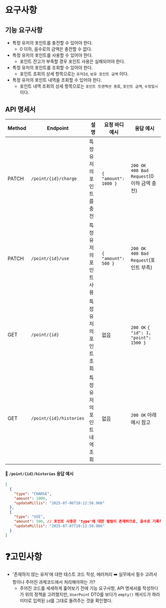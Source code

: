 # 요구사항
## 기능 요구사항
- 특정 유저의 포인트를 충전할 수 있어야 한다.
  - 0 이하, 음수로의 금액은 충전할 수 없다.
- 특정 유저의 포인트를 사용할 수 있어야 한다.
  - 포인트 잔고가 부족할 경우 포인트 사용은 실패되어야 한다.
- 특정 유저의 포인트를 조회할 수 있어야 한다.
  - 포인트 조회의 상세 항목으로는 `유저Id`, `보유 포인트 금액` 이다.
- 특정 유저의 포인트 내역을 조회할 수 있어야 한다.
  - 포인트 내역 조회의 상세 항목으로는 `포인트 트랜젝션 종류`, `포인트 금액`, `수정일시` 이다.

## API 명세서
| Method | Endpoint                | 설명                      | 요청 바디 예시             | 응답 예시                     |
|--------|-------------------------|---------------------------|----------------------------|-------------------------------|
| PATCH  | `/point/{id}/charge`    | 특정 유저의 포인트를 충전 | `{ "amount": 1000 }`       | `200 OK`<br>`400 Bad Request`(0 이하 금액 충전)|
| PATCH  | `/point/{id}/use`       | 특정 유저의 포인트 사용    | `{ "amount": 500 }`        | `200 OK`<br>`400 Bad Request`(포인트 부족)|
| GET    | `/point/{id}`           | 특정 유저의 포인트 조회    | 없음                       | `200 OK` `{ "id": 1, "point": 1500 }`|
| GET    | `/point/{id}/histories` | 특정 유저의 포인트 내역 조회 | 없음                       | `200 OK` 아래 예시 참고|

#### 📘 `/point/{id}/histories` 응답 예시
```json
[
  {
    "type": "CHARGE",
    "amount": 1000,
    "updateMillis": "2025-07-06T10:12:56.966"
  },
  {
    "type": "USE",
    "amount": 500, // 포인트 사용은 'type'에 대한 컬럼이 존재하므로, 음수로 기록하지 않는다.
    "updateMillis": "2025-07-07T10:12:56.966"
  }
]
```

# ❓고민사항
- '존재하지 않는 유저'에 대한 테스트 코드 작성, 에러처리 ➡️ 실무에서 필수 고려사항이나 주어진 과제코드에서 처리해야하는 가?
  - 주어진 코드를 세세하게 훑어보기 전에 기능 요구사항, API 명세서를 작성하다가 위의 정책을 고려했지만, `UserPoint` DTO를 보다가 `empty()` 메서드가 파라미터로 입력된 `id`를 그대로 돌려주는 것을 확인했다.
